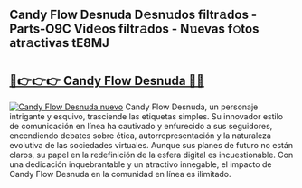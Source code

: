 ## Candy Flow Desnuda D𝚎sn𝚞dos filtr𝚊dos - Parts-O9C Vid𝚎os filtr𝚊dos - N𝚞evas f𝚘tos atr𝚊ctivas tE8MJ

# <h2><a href="http://mbdhrd5.tromn.icu/?c=Candy+Flow+Desnuda">🔗👉👉👉 Candy Flow Desnuda 🔗🔗</a></h2>

[![Candy Flow Desnuda nuevo](https://i.imgur.com/pEAQMta.gif)](http://mbdhrd5.tromn.icu/?c=Candy+Flow+Desnuda)
Candy Flow Desnuda, un personaje intrigante y esquivo, trasciende las etiquetas simples. Su innovador estilo de comunicación en línea ha cautivado y enfurecido a sus seguidores, encendiendo debates sobre ética, autorrepresentación y la naturaleza evolutiva de las sociedades virtuales. Aunque sus planes de futuro no están claros, su papel en la redefinición de la esfera digital es incuestionable. Con una dedicación inquebrantable y un atractivo innegable, el impacto de Candy Flow Desnuda en la comunidad en línea es ilimitado.
